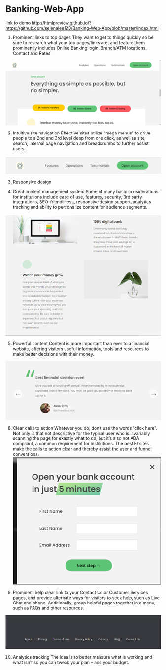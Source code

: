 # Banking-Web-App

link to demo http://htmlpreview.github.io/?https://github.com/selenalee123/Banking-Web-App/blob/master/index.html


1. Prominent links to top pages
They want to get to things quickly so be sure to research what your top pages/links are, and feature them prominently includes Online Banking login, Branch/ATM locations, Contact and Rates.

![](img/DEMOAPP/FRONTPAGE.png)

2. Intuitive site navigation
Effective sites utilize “mega menus” to drive people to a 2nd and 3rd level deep from one click, as well as site search, internal page navigation and breadcrumbs to further assist users.

![](img/DEMOAPP/NAVIGATION.png)

3. Responsive design

4. Great content management system
Some of many basic considerations for institutions include ease of use, features, security, 3rd party integrations, SEO-friendliness, responsive design support, analytics tracking and ability to personalize content for audience segments. 


![](img/DEMOAPP/DESIGN.png)

5. Powerful content
Content is more important than ever to a financial website, offering visitors useful information, tools and resources to make better decisions with their money.

![](img/DEMOAPP/REVIEW.png)

8. Clear calls to action
Whatever you do, don’t use the words “click here”. Not only is that not descriptive for the typical user who is invariably scanning the page for exactly what to do, but it’s also not ADA compliant, a common requirement for institutions. The best FI sites make the calls to action clear and thereby assist the user and funnel conversions.
![](img/DEMOAPP/SIGNIN.png)

9. Prominent help
clear link to your Contact Us or Customer Services pages, and provide alternate ways for visitors to seek help, such as Live Chat and phone. Additionally, group helpful pages together in a menu, such as FAQs and other resources.

![](img/DEMOAPP/CONTACT.png)

10. Analytics tracking
The idea is to better measure what is working and what isn’t so you can tweak your plan – and your budget.

